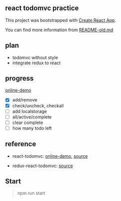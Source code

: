 ## react todomvc practice

This project was bootstrapped with [Create React App](https://github.com/facebookincubator/create-react-app).

You can find more information from [README-old.md](https://github.com/jerryni/react-redux-practice/blob/master/README-old.md)

## plan

- todomvc without style
- integrate redux to react

## progress

[online-demo](https://jerryni.github.io/react-redux-practice/build/index.html)

- [x] add/remove
- [x] check/uncheck, checkall
- [ ] add localstorage
- [ ] all/active/complete
- [ ] clear complete
- [ ] how many todo left

## reference

- react-todomvc: [online-demo](http://todomvc.com/examples/react/#/), [source](https://github.com/tastejs/todomvc/tree/master/examples/react)

- redux-react-todomvc: [source](https://github.com/reactjs/redux/tree/master/examples/todomvc)

## Start

> npm run start
